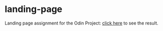 # landing-page
Landing page assignment for the Odin Project: [click here](https://pavelkurach.github.io/landing-page/) to see the result.
